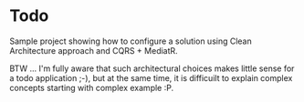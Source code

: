 # Todo

Sample project showing how to configure a solution using Clean Architecture approach and CQRS + MediatR.

BTW ... I'm fully aware that such architectural choices makes little sense for a todo application ;-),
but at the same time, it is difficuilt to explain complex concepts starting with complex example :P.
